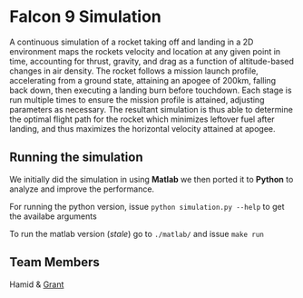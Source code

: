 # Falcon 9 Simulation
A continuous simulation of a rocket taking off and landing in a 2D environment
maps the rockets velocity and location at any given point in time, accounting
for thrust, gravity, and drag as a function of altitude-based changes in
air density. The rocket follows a mission launch profile, accelerating from a
ground state, attaining an apogee of 200km, falling back down, then executing
a landing burn before touchdown. Each stage is run multiple times to ensure
the mission profile is attained, adjusting parameters as necessary. The resultant
simulation is thus able to determine the optimal flight path for the rocket
which minimizes leftover fuel after landing, and thus maximizes the horizontal
velocity attained at apogee.

## Running the simulation
We initially did the simulation in using __Matlab__ we then ported it to __Python__ to analyze and improve the performance.

For running the python version, issue `python simulation.py --help` to get the availabe arguments

To run the matlab version (_stale_) go to `./matlab/` and  issue `make run`

## Team Members
Hamid & [Grant](https://github.com/gfenn)
